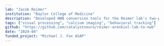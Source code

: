 ```yaml
---
lab: "Jacob Reimer"
institution: "Baylor College of Medicine"
description: "Developed NWB conversion tools for the Reimer lab's two-photon imaging datasets. The conversion pipeline handles complex datasets including calcium imaging from the two-photon random access mesoscope (2P-RAM), behavioral measurements (locomotion, eye tracking), and integration with electron microscopy structural data. The tools support the standardization of large-scale imaging experiments involving tens of thousands of neurons across multiple visual cortical areas."
tags: ["visual processing", "calcium imaging", "behavioral tracking"]
github: "https://github.com/catalystneuro/reimer-arenkiel-lab-to-nwb"
date: "2024-04"
funded_project: "Michael J. Fox ASAP"
---
```

